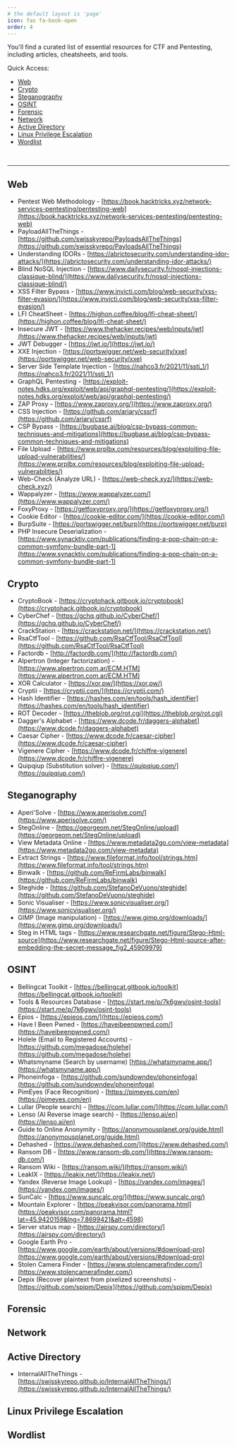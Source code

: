 ```yaml
---
# the default layout is 'page'
icon: fas fa-book-open
order: 4
---
```


You'll find a curated list of essential resources for CTF and Pentesting, including articles, cheatsheets, and tools.


Quick Access:

- <a href="#web">Web</a>
- <a href="#crypto">Crypto</a>
- <a href="#steganography">Steganography</a>
- <a href="#osint">OSINT</a>
- <a href="#forensic">Forensic</a>
- <a href="#network">Network</a>
- <a href="#active-directory">Active Directory</a>
- <a href="#linux-privilege-escalation">Linux Privilege Escalation</a>
- <a href="#wordlist">Wordlist</a>


<br>

_____________________________________________________



## Web

- Pentest Web Methodology - [https://book.hacktricks.xyz/network-services-pentesting/pentesting-web](https://book.hacktricks.xyz/network-services-pentesting/pentesting-web)
- PayloadAllTheThings - [https://github.com/swisskyrepo/PayloadsAllTheThings](https://github.com/swisskyrepo/PayloadsAllTheThings)
- Understanding IDORs - [https://abrictosecurity.com/understanding-idor-attacks/](https://abrictosecurity.com/understanding-idor-attacks/)
- Blind NoSQL Injection - [https://www.dailysecurity.fr/nosql-injections-classique-blind/](https://www.dailysecurity.fr/nosql-injections-classique-blind/)
- XSS Filter Bypass - [https://www.invicti.com/blog/web-security/xss-filter-evasion/](https://www.invicti.com/blog/web-security/xss-filter-evasion/)
- LFI CheatSheet - [https://highon.coffee/blog/lfi-cheat-sheet/](https://highon.coffee/blog/lfi-cheat-sheet/)
- Insecure JWT - [https://www.thehacker.recipes/web/inputs/jwt](https://www.thehacker.recipes/web/inputs/jwt)
- JWT Debugger - [https://jwt.io/](https://jwt.io/)
- XXE Injection - [https://portswigger.net/web-security/xxe](https://portswigger.net/web-security/xxe)
- Server Side Template Injection - [https://nahco3.fr/2021/11/ssti_1/](https://nahco3.fr/2021/11/ssti_1/)
- GraphQL Pentesting - [https://exploit-notes.hdks.org/exploit/web/api/graphql-pentesting/](https://exploit-notes.hdks.org/exploit/web/api/graphql-pentesting/)
- ZAP Proxy - [https://www.zaproxy.org/](https://www.zaproxy.org/)
- CSS Injection - [https://github.com/ariary/cssrf](https://github.com/ariary/cssrf)
- CSP Bypass - [https://bugbase.ai/blog/csp-bypass-common-techniques-and-mitigations](https://bugbase.ai/blog/csp-bypass-common-techniques-and-mitigations)
- File Upload - [https://www.prplbx.com/resources/blog/exploiting-file-upload-vulnerabilities/](https://www.prplbx.com/resources/blog/exploiting-file-upload-vulnerabilities/)
- Web-Check (Analyze URL) - [https://web-check.xyz/](https://web-check.xyz/)
- Wappalyzer - [https://www.wappalyzer.com/](https://www.wappalyzer.com/)
- FoxyProxy - [https://getfoxyproxy.org/](https://getfoxyproxy.org/)
- Cookie Editor - [https://cookie-editor.com/](https://cookie-editor.com/)
- BurpSuite - [https://portswigger.net/burp](https://portswigger.net/burp)
- PHP Insecure Deserialization - [https://www.synacktiv.com/publications/finding-a-pop-chain-on-a-common-symfony-bundle-part-1](https://www.synacktiv.com/publications/finding-a-pop-chain-on-a-common-symfony-bundle-part-1)

## Crypto

- CryptoBook - [https://cryptohack.gitbook.io/cryptobook](https://cryptohack.gitbook.io/cryptobook)
- CyberChef - [https://gchq.github.io/CyberChef/](https://gchq.github.io/CyberChef/)
- CrackStation - [https://crackstation.net/](https://crackstation.net/)
- RsaCtfTool - [https://github.com/RsaCtfTool/RsaCtfTool](https://github.com/RsaCtfTool/RsaCtfTool)
- Factordb - [http://factordb.com/](http://factordb.com/)
- Alpertron (Integer factorization) - [https://www.alpertron.com.ar/ECM.HTM](https://www.alpertron.com.ar/ECM.HTM)
- XOR Calculator - [https://xor.pw/](https://xor.pw/)
- Cryptii - [https://cryptii.com/](https://cryptii.com/)
- Hash Identifier - [https://hashes.com/en/tools/hash_identifier](https://hashes.com/en/tools/hash_identifier)
- ROT Decoder - [https://theblob.org/rot.cgi](https://theblob.org/rot.cgi)
- Dagger's Alphabet - [https://www.dcode.fr/daggers-alphabet](https://www.dcode.fr/daggers-alphabet)
- Caesar Cipher - [https://www.dcode.fr/caesar-cipher](https://www.dcode.fr/caesar-cipher)
- Vigenere Cipher - [https://www.dcode.fr/chiffre-vigenere](https://www.dcode.fr/chiffre-vigenere)
- Quipqiup (Substitution solver) - [https://quipqiup.com/](https://quipqiup.com/)

## Steganography

- Aperi'Solve - [https://www.aperisolve.com/](https://www.aperisolve.com/)
- StegOnline - [https://georgeom.net/StegOnline/upload](https://georgeom.net/StegOnline/upload)
- View Metadata Online - [https://www.metadata2go.com/view-metadata](https://www.metadata2go.com/view-metadata)
- Extract Strings - [https://www.fileformat.info/tool/strings.htm](https://www.fileformat.info/tool/strings.htm)
- Binwalk - [https://github.com/ReFirmLabs/binwalk](https://github.com/ReFirmLabs/binwalk)
- Steghide - [https://github.com/StefanoDeVuono/steghide](https://github.com/StefanoDeVuono/steghide)
- Sonic Visualiser - [https://www.sonicvisualiser.org/](https://www.sonicvisualiser.org/)
- GIMP (Image manipulation) - [https://www.gimp.org/downloads/](https://www.gimp.org/downloads/)
- Steg in HTML tags - [https://www.researchgate.net/figure/Stego-Html-source](https://www.researchgate.net/figure/Stego-Html-source-after-embedding-the-secret-message_fig2_45909979)

## OSINT

- Bellingcat Toolkit - [https://bellingcat.gitbook.io/toolkit](https://bellingcat.gitbook.io/toolkit)
- Tools & Resources Database - [https://start.me/p/7k6gwv/osint-tools](https://start.me/p/7k6gwv/osint-tools)
- Epios - [https://epieos.com/](https://epieos.com/)
- Have I Been Pwned - [https://haveibeenpwned.com/](https://haveibeenpwned.com/)
- Holele (Email to Registered Accounts) - [https://github.com/megadose/holehe](https://github.com/megadose/holehe)
- Whatsmyname (Search by username) [https://whatsmyname.app/](https://whatsmyname.app/)
- Phoneinfoga - [https://github.com/sundowndev/phoneinfoga](https://github.com/sundowndev/phoneinfoga)
- PimEyes (Face Recognition) - [https://pimeyes.com/en](https://pimeyes.com/en)
- Lullar (People search) - [https://com.lullar.com/](https://com.lullar.com/)
- Lenso (AI Reverse image search) - [https://lenso.ai/en](https://lenso.ai/en)
- Guide to Online Anonymity - [https://anonymousplanet.org/guide.html](https://anonymousplanet.org/guide.html)
- Dehashed - [https://www.dehashed.com/](https://www.dehashed.com/)
- Ransom DB - [https://www.ransom-db.com/](https://www.ransom-db.com/)
- Ransom Wiki - [https://ransom.wiki/](https://ransom.wiki/)
- LeakIX - [https://leakix.net/](https://leakix.net/)
- Yandex (Reverse Image Lookup) -  [https://yandex.com/images/](https://yandex.com/images/)
- SunCalc - [https://www.suncalc.org/](https://www.suncalc.org/)
- Mountain Explorer - [https://peakvisor.com/panorama.html](https://peakvisor.com/panorama.html?lat=45.9420159&lng=7.8699421&alt=4598)
- Server status map - [https://airspy.com/directory/](https://airspy.com/directory/)
- Google Earth Pro - [https://www.google.com/earth/about/versions/#download-pro](https://www.google.com/earth/about/versions/#download-pro)
- Stolen Camera Finder - [https://www.stolencamerafinder.com/](https://www.stolencamerafinder.com/)
- Depix (Recover plaintext from pixelized screenshots) - [https://github.com/spipm/Depix](https://github.com/spipm/Depix)

## Forensic

## Network

## Active Directory

- InternalAllTheThings - [https://swisskyrepo.github.io/InternalAllTheThings/](https://swisskyrepo.github.io/InternalAllTheThings/)

## Linux Privilege Escalation

## Wordlist